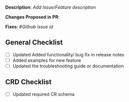 **Description**:  _Add Issue/Feature description_

**Changes Proposed in PR**:

**Fixes**: #_Github issue id_

## General Checklist
- [ ] Updated Added functionality/ bug fix in release notes
- [ ] Added examples for new feature
- [ ] Updated the troubleshooting guide or documentation

## CRD Checklist
- [ ] Updated required CR schema